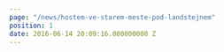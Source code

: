 ```yaml
---
page: "/news/hostem-ve-starem-meste-pod-landstejnem"
position: 1
date: 2016-06-14 20:09:16.000000000 Z
---
```

